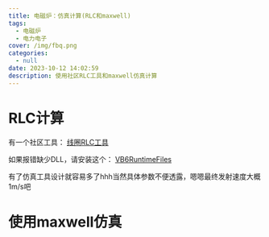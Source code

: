 ```yaml
---
title: 电磁炉：仿真计算(RLC和maxwell)
tags:
  - 电磁炉
  - 电力电子
cover: /img/fbq.png
categories:
  - null
date: 2023-10-12 14:02:59
description: 使用社区RLC工具和maxwell仿真计算
---
```

# RLC计算
有一个社区工具：
[线圈RLC工具](RLC工具.exe)

如果报错缺少DLL，请安装这个：
[VB6RuntimeFiles](IDAutomation_VB6RuntimeFiles.exe)

有了仿真工具设计就容易多了hhh当然具体参数不便透露，嗯嗯最终发射速度大概1m/s吧

# 使用maxwell仿真
